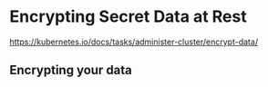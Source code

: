 # Encrypting Secret Data at Rest

https://kubernetes.io/docs/tasks/administer-cluster/encrypt-data/

## Encrypting your data

```

```



